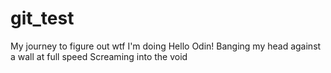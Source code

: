 # git_test
My journey to figure out wtf I'm doing
Hello Odin!
Banging my head against a wall at full speed
Screaming into the void

